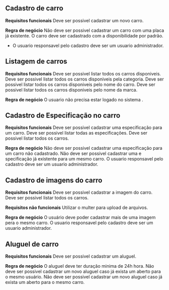 ## Cadastro de carro

**Requisitos funcionais**
Deve ser possivel cadastrar um novo carro.

**Regra de negócio**
Não deve ser possivel cadastrar um carro com uma placa já existente.
O carro deve ser cadastrado com a disponibilidade por padrão.
* O usuario responsavel pelo cadastro deve ser um usuario administrador.


## Listagem de carros

**Requisitos funcionais**
Deve ser possivel listar todos os carros disponiveis.
Deve ser possivel listar todos os carros disponiveis pela categoria. 
Deve ser possivel listar todos os carros disponiveis pelo nome do carro. 
Deve ser possivel listar todos os carros disponiveis pelo nome da marca. 

**Regra de negócio**
O usuario não precisa estar logado no sistema .


## Cadastro de Especificação no carro

**Requisitos funcionais**
Deve ser possivel cadastrar uma especificação para um carro.
Deve ser possivel listar todas as especificações.
Deve ser possivel listar todos os carros.

**Regra de negócio**
Não deve ser possivel cadastrar uma especificação para um carro não cadastrado.
Não deve ser possivel cadastrar uma e specificação já existente para um mesmo carro.
O usuario responsavel pelo cadastro deve ser um usuario administrador.

## Cadastro de imagens do carro

**Requisitos funcionais**
Deve ser possivel cadastrar a imagem do carro.
Deve ser possivel listar todos os carros.

**Requisitos não funcionais**
Utilizar o multer para upload de arquivos.

**Regra de negócio**
O usuário deve poder cadastrar mais de uma imagem pera o mesmo carro.
O usuario responsavel pelo cadastro deve ser um usuario administrador.


## Aluguel de carro

**Requisitos funcionais**
Deve ser possivel cadastrar um aluguel.

**Regra de negócio**
O aluguel deve ter duração minima de 24h hora.
Não deve ser possivel cadastrar um novo aluguel caso já exista um aberto para o mesmo usuário.
Não deve ser possivel cadastrar um novo aluguel caso já exista um aberto para o mesmo carro.